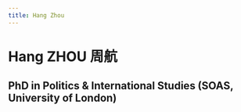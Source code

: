 ```yaml
---
title: Hang Zhou
---
```



# Hang ZHOU 周航
## PhD in Politics & International Studies (SOAS, University of London)
